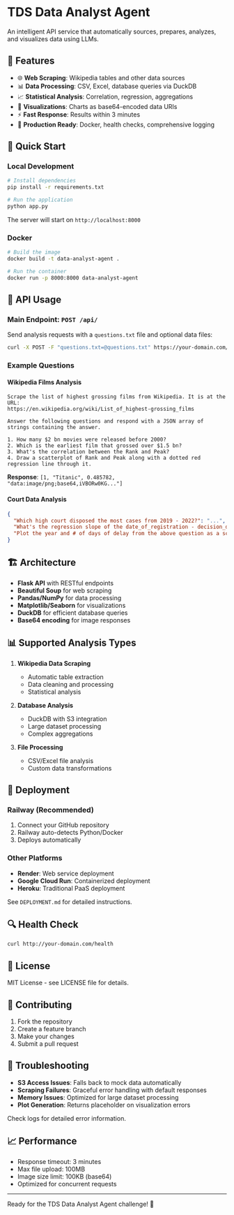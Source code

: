 # TDS Data Analyst Agent

An intelligent API service that automatically sources, prepares, analyzes, and visualizes data using LLMs.

## 🌟 Features

- 🌐 **Web Scraping**: Wikipedia tables and other data sources
- 📊 **Data Processing**: CSV, Excel, database queries via DuckDB
- 📈 **Statistical Analysis**: Correlation, regression, aggregations
- 🎨 **Visualizations**: Charts as base64-encoded data URIs
- ⚡ **Fast Response**: Results within 3 minutes
- 🔧 **Production Ready**: Docker, health checks, comprehensive logging

## 🚀 Quick Start

### Local Development

```bash
# Install dependencies
pip install -r requirements.txt

# Run the application
python app.py
```

The server will start on `http://localhost:8000`

### Docker

```bash
# Build the image
docker build -t data-analyst-agent .

# Run the container
docker run -p 8000:8000 data-analyst-agent
```

## 📡 API Usage

### Main Endpoint: `POST /api/`

Send analysis requests with a `questions.txt` file and optional data files:

```bash
curl -X POST -F "questions.txt=@questions.txt" https://your-domain.com/api/
```

### Example Questions

#### Wikipedia Films Analysis
```
Scrape the list of highest grossing films from Wikipedia. It is at the URL:
https://en.wikipedia.org/wiki/List_of_highest-grossing_films

Answer the following questions and respond with a JSON array of strings containing the answer.

1. How many $2 bn movies were released before 2000?
2. Which is the earliest film that grossed over $1.5 bn?
3. What's the correlation between the Rank and Peak?
4. Draw a scatterplot of Rank and Peak along with a dotted red regression line through it.
```

**Response**: `[1, "Titanic", 0.485782, "data:image/png;base64,iVBORw0KG..."]`

#### Court Data Analysis
```json
{
  "Which high court disposed the most cases from 2019 - 2022?": "...",
  "What's the regression slope of the date_of_registration - decision_date by year in the court=33_10?": "...",
  "Plot the year and # of days of delay from the above question as a scatterplot with a regression line. Encode as a base64 data URI under 100,000 characters": "data:image/webp:base64,..."
}
```

## 🏗️ Architecture

- **Flask API** with RESTful endpoints
- **Beautiful Soup** for web scraping
- **Pandas/NumPy** for data processing
- **Matplotlib/Seaborn** for visualizations
- **DuckDB** for efficient database queries
- **Base64 encoding** for image responses

## 📊 Supported Analysis Types

1. **Wikipedia Data Scraping**
   - Automatic table extraction
   - Data cleaning and processing
   - Statistical analysis

2. **Database Analysis**
   - DuckDB with S3 integration
   - Large dataset processing
   - Complex aggregations

3. **File Processing**
   - CSV/Excel file analysis
   - Custom data transformations

## 🚀 Deployment

### Railway (Recommended)
1. Connect your GitHub repository
2. Railway auto-detects Python/Docker
3. Deploys automatically

### Other Platforms
- **Render**: Web service deployment
- **Google Cloud Run**: Containerized deployment
- **Heroku**: Traditional PaaS deployment

See `DEPLOYMENT.md` for detailed instructions.

## 🔍 Health Check

```bash
curl http://your-domain.com/health
```

## 📝 License

MIT License - see LICENSE file for details.

## 🤝 Contributing

1. Fork the repository
2. Create a feature branch
3. Make your changes
4. Submit a pull request

## 🐛 Troubleshooting

- **S3 Access Issues**: Falls back to mock data automatically
- **Scraping Failures**: Graceful error handling with default responses
- **Memory Issues**: Optimized for large dataset processing
- **Plot Generation**: Returns placeholder on visualization errors

Check logs for detailed error information.

## 📈 Performance

- Response timeout: 3 minutes
- Max file upload: 100MB
- Image size limit: 100KB (base64)
- Optimized for concurrent requests

---

Ready for the TDS Data Analyst Agent challenge! 🎯
